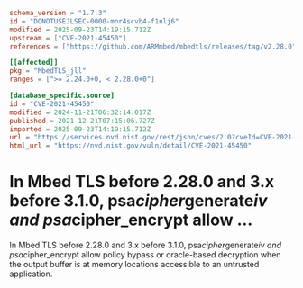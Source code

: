 ```toml
schema_version = "1.7.3"
id = "DONOTUSEJLSEC-0000-mnr4scvb4-f1nlj6"
modified = 2025-09-23T14:19:15.712Z
upstream = ["CVE-2021-45450"]
references = ["https://github.com/ARMmbed/mbedtls/releases/tag/v2.28.0", "https://github.com/ARMmbed/mbedtls/releases/tag/v3.1.0", "https://lists.fedoraproject.org/archives/list/package-announce%40lists.fedoraproject.org/message/IL66WKJGXY5AXMTFE7QDMGL3RIBD6PX5/", "https://lists.fedoraproject.org/archives/list/package-announce%40lists.fedoraproject.org/message/TALJHOYAYSUJTLN6BYGLO4YJGNZUY74W/", "https://security.gentoo.org/glsa/202301-08", "https://github.com/ARMmbed/mbedtls/releases/tag/v2.28.0", "https://github.com/ARMmbed/mbedtls/releases/tag/v3.1.0", "https://lists.fedoraproject.org/archives/list/package-announce%40lists.fedoraproject.org/message/IL66WKJGXY5AXMTFE7QDMGL3RIBD6PX5/", "https://lists.fedoraproject.org/archives/list/package-announce%40lists.fedoraproject.org/message/TALJHOYAYSUJTLN6BYGLO4YJGNZUY74W/", "https://security.gentoo.org/glsa/202301-08"]

[[affected]]
pkg = "MbedTLS_jll"
ranges = [">= 2.24.0+0, < 2.28.0+0"]

[database_specific.source]
id = "CVE-2021-45450"
modified = 2024-11-21T06:32:14.017Z
published = 2021-12-21T07:15:06.727Z
imported = 2025-09-23T14:19:15.712Z
url = "https://services.nvd.nist.gov/rest/json/cves/2.0?cveId=CVE-2021-45450"
html_url = "https://nvd.nist.gov/vuln/detail/CVE-2021-45450"
```

# In Mbed TLS before 2.28.0 and 3.x before 3.1.0, psa*cipher*generate*iv and psa*cipher_encrypt allow ...

In Mbed TLS before 2.28.0 and 3.x before 3.1.0, psa*cipher*generate*iv and psa*cipher_encrypt allow policy bypass or oracle-based decryption when the output buffer is at memory locations accessible to an untrusted application.

